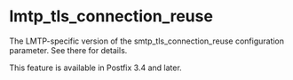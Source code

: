 # lmtp_tls_connection_reuse 

 The LMTP-specific version of the smtp_tls_connection_reuse configuration
parameter. See there for details. 

 This feature is available in Postfix 3.4 and later. 


